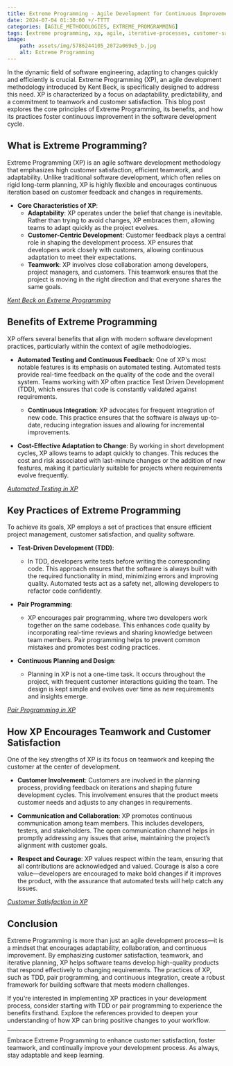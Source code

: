 ```yaml
---
title: Extreme Programming - Agile Development for Continuous Improvement 
date: 2024-07-04 01:30:00 +/-TTTT
categories: [AGILE_METHODOLOGIES, EXTREME_PROMGRAMMING]
tags: [extreme programming, xp, agile, iterative-processes, customer-satisfaction, continuous-integration, devops]
image:
    path: assets/img/5786244105_2072a069e5_b.jpg
    alt: Extreme Programming
---
```


In the dynamic field of software engineering, adapting to changes quickly and efficiently is crucial. Extreme Programming (XP), an agile development methodology introduced by Kent Beck, is specifically designed to address this need. XP is characterized by a focus on adaptability, predictability, and a commitment to teamwork and customer satisfaction. This blog post explores the core principles of Extreme Programming, its benefits, and how its practices foster continuous improvement in the software development cycle.

## What is Extreme Programming?

Extreme Programming (XP) is an agile software development methodology that emphasizes high customer satisfaction, efficient teamwork, and adaptability. Unlike traditional software development, which often relies on rigid long-term planning, XP is highly flexible and encourages continuous iteration based on customer feedback and changes in requirements.

- **Core Characteristics of XP**:
  - **Adaptability**: XP operates under the belief that change is inevitable. Rather than trying to avoid changes, XP embraces them, allowing teams to adapt quickly as the project evolves.
  - **Customer-Centric Development**: Customer feedback plays a central role in shaping the development process. XP ensures that developers work closely with customers, allowing continuous adaptation to meet their expectations.
  - **Teamwork**: XP involves close collaboration among developers, project managers, and customers. This teamwork ensures that the project is moving in the right direction and that everyone shares the same goals.

*[Kent Beck on Extreme Programming](https://www.amazon.com/Extreme-Programming-Explained-Embrace-Change/dp/0321278658)*

## Benefits of Extreme Programming

XP offers several benefits that align with modern software development practices, particularly within the context of agile methodologies.

- **Automated Testing and Continuous Feedback**: One of XP's most notable features is its emphasis on automated testing. Automated tests provide real-time feedback on the quality of the code and the overall system. Teams working with XP often practice Test Driven Development (TDD), which ensures that code is constantly validated against requirements.

  - **Continuous Integration**: XP advocates for frequent integration of new code. This practice ensures that the software is always up-to-date, reducing integration issues and allowing for incremental improvements.

- **Cost-Effective Adaptation to Change**: By working in short development cycles, XP allows teams to adapt quickly to changes. This reduces the cost and risk associated with last-minute changes or the addition of new features, making it particularly suitable for projects where requirements evolve frequently.

*[Automated Testing in XP](https://www.linkedin.com/advice/0/how-does-extreme-programming-approach-testing-weg2f#:~:text=One%20of%20the%20core%20principles,and%20avoid%20bugs%20and%20errors.)*

## Key Practices of Extreme Programming

To achieve its goals, XP employs a set of practices that ensure efficient project management, customer satisfaction, and quality software.

- **Test-Driven Development (TDD)**:
  - In TDD, developers write tests before writing the corresponding code. This approach ensures that the software is always built with the required functionality in mind, minimizing errors and improving quality. Automated tests act as a safety net, allowing developers to refactor code confidently.

- **Pair Programming**:
  - XP encourages pair programming, where two developers work together on the same codebase. This enhances code quality by incorporating real-time reviews and sharing knowledge between team members. Pair programming helps to prevent common mistakes and promotes best coding practices.

- **Continuous Planning and Design**:
  - Planning in XP is not a one-time task. It occurs throughout the project, with frequent customer interactions guiding the team. The design is kept simple and evolves over time as new requirements and insights emerge.

*[Pair Programming in XP](https://www.agilealliance.org/glossary/pair-programming/)*

## How XP Encourages Teamwork and Customer Satisfaction

One of the key strengths of XP is its focus on teamwork and keeping the customer at the center of development.

- **Customer Involvement**: Customers are involved in the planning process, providing feedback on iterations and shaping future development cycles. This involvement ensures that the product meets customer needs and adjusts to any changes in requirements.

- **Communication and Collaboration**: XP promotes continuous communication among team members. This includes developers, testers, and stakeholders. The open communication channel helps in promptly addressing any issues that arise, maintaining the project’s alignment with customer goals.

- **Respect and Courage**: XP values respect within the team, ensuring that all contributions are acknowledged and valued. Courage is also a core value—developers are encouraged to make bold changes if it improves the product, with the assurance that automated tests will help catch any issues.

*[Customer Satisfaction in XP](https://www.medallia.com/resource/xp-case-study/)*

## Conclusion

Extreme Programming is more than just an agile development process—it is a mindset that encourages adaptability, collaboration, and continuous improvement. By emphasizing customer satisfaction, teamwork, and iterative planning, XP helps software teams develop high-quality products that respond effectively to changing requirements. The practices of XP, such as TDD, pair programming, and continuous integration, create a robust framework for building software that meets modern challenges.

If you're interested in implementing XP practices in your development process, consider starting with TDD or pair programming to experience the benefits firsthand. Explore the references provided to deepen your understanding of how XP can bring positive changes to your workflow.

---

Embrace Extreme Programming to enhance customer satisfaction, foster teamwork, and continually improve your development process. As always, stay adaptable and keep learning.